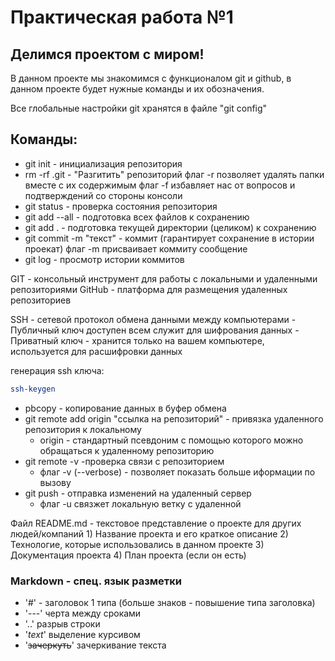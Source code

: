 # Практическая работа №1
## Делимся проектом с миром!

В данном проекте мы знакомимся с функционалом git и github, в данном проекте будет нужные команды и их обозначения.

Все глобальные настройки git хранятся в файле "git config"

## Команды:

- git init - инициализация репозитория
- rm -rf .git - "Разгитить" репозиторий 
    флаг -r позволяет удалять папки вместе с их содержимым
    флаг -f избавляет нас от вопросов и подтверждений со стороны консоли
- git status - проверка состояния репозитория
- git add --all - подготовка всех файлов к сохранению
- git add . - подготовка текущей директории (целиком) к сохранению
- git commit -m "текст" - коммит (гарантирует сохранение в истории проекат)
    флаг -m присваивает коммиту сообщение
- git log - просмотр истории коммитов

GIT - консольный инструмент для работы с локальными и удаленными репозиториями
GitHub - платформа для размещения удаленных репозиториев

SSH - сетевой протокол обмена данными между компьютерами
    - Публичный ключ доступен всем служит для шифрования данных
    - Приватный ключ - хранится только на вашем компьютере, используется для расшифровки данных

генерация ssh ключа:
``` bash
ssh-keygen 
```

- pbcopy - копирование данных в буфер обмена
- git remote add origin "ссылка на репозиторий" - привязка удаленного репозитория к локальному
    - origin - стандартный псевдоним с помощью которого можно обращаться к удаленному репозиторию
- git remote -v -проверка связи с репозиторием
    - флаг -v (--verbose) - позволяет показать больше иформации по вызову
- git push - отправка изменений на удаленный сервер
    - флаг -u связжет локальную ветку с удаленной

Файл README.md - текстовое представление о проекте для других людей/компаний
    1) Название проекта и его краткое описание
    2) Технологие, которые использовались в данном проекте
    3) Документация проекта
    4) План проекта (если он есть)

### Markdown - спец. язык разметки 
- '#' - заголовок 1 типа (больше знаков - повышение типа заголовка)
- '---' черта между сроками
- '..' разрыв строки
- '*text*' выделение курсивом
- '~~зачеркуть~~' зачеркивание текста
